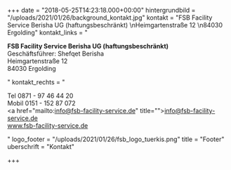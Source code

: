 +++
date = "2018-05-25T14:23:18.000+00:00"
hintergrundbild = "/uploads/2021/01/26/background_kontakt.jpg"
kontakt = "FSB Facility Service Berisha UG (haftungsbeschränkt)  \nHeimgartenstraße 12  \n84030 Ergolding"
kontakt_links = "<p><strong>FSB Facility Service Berisha UG (haftungsbeschränkt)<br></strong>Geschäftsführer: Shefqet Berisha <br>Heimgartenstraße 12 <br>84030 Ergolding</p>"
kontakt_rechts = "<p>Tel 0871 - 97 46 44 20<br>Mobil 0151 - 152 87 072<br><a href=\"mailto:info@fsb-facility-service.de\" title=\"\">info@fsb-facility-service.de</a><br>www.fsb-facility-service.de</p>"
logo_footer = "/uploads/2021/01/26/fsb_logo_tuerkis.png"
title = "Footer"
uberschrift = "Kontakt"

+++
